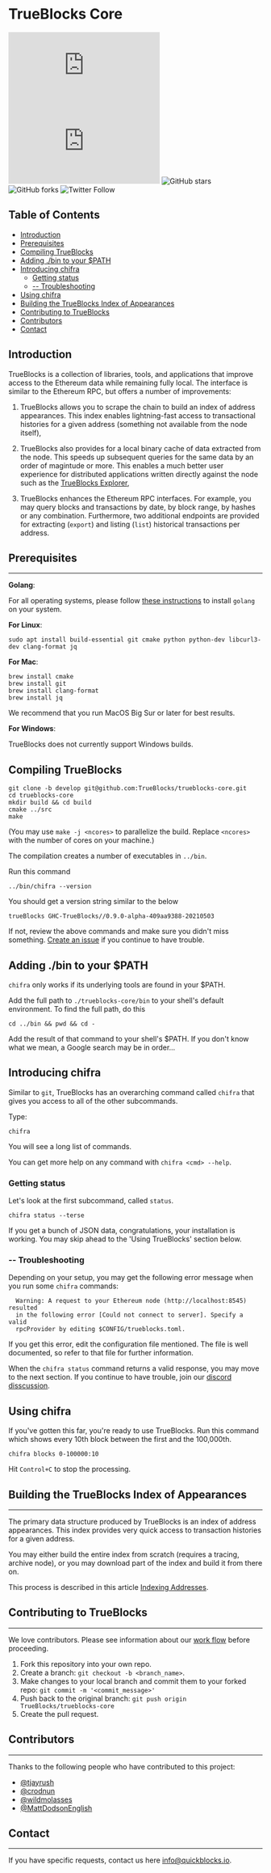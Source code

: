 # TrueBlocks Core

![GitHub repo size](https://img.shields.io/github/repo-size/scottydocs/README-template.md)
![GitHub contributors](https://img.shields.io/github/contributors/scottydocs/README-template.md)
![GitHub stars](https://img.shields.io/github/stars/TrueBlocks/trueblocks-core?style%3Dsocial)
![GitHub forks](https://img.shields.io/github/forks/TrueBlocks/trueblocks-core?style=social)
![Twitter Follow](https://img.shields.io/twitter/follow/trueblocks?style=social)

## Table of Contents
  - [Introduction](#introduction)
  - [Prerequisites](#prerequisites)
  - [Compiling TrueBlocks](#compiling-trueblocks)
  - [Adding ./bin to your $PATH](#adding-bin-to-your-path)
  - [Introducing chifra](#introducing-chifra)
    - [Getting status](#getting-status)
    - [-- Troubleshooting](#---troubleshooting)
  - [Using chifra](#using-chifra)
  - [Building the TrueBlocks Index of Appearances](#building-the-trueblocks-index-of-appearances)
  - [Contributing to TrueBlocks](#contributing-to-trueblocks)
  - [Contributors](#contributors)
  - [Contact](#contact)

## Introduction

TrueBlocks is a collection of libraries, tools, and applications that improve access to the Ethereum data while remaining fully local. The interface is similar to the Ethereum RPC, but offers a number of improvements:

1) TrueBlocks allows you to scrape the chain to build an index of address appearances. This index enables lightning-fast access to transactional histories for a given address (something not available from the node itself),

2) TrueBlocks also provides for a local binary cache of data extracted from the node. This speeds up subsequent queries for the same data by an order of magintude or more. This enables a much better user experience for distributed applications written directly against the node such as the [TrueBlocks Explorer](https://github.com/TrueBlocks/trueblocks-explorer),

3) TrueBlocks enhances the Ethereum RPC interfaces. For example, you may query blocks and transactions by date, by block range, by hashes or any combination. Furthermore, two additional endpoints are provided for extracting (`export`) and listing (`list`) historical transactions per address.

## Prerequisites

---

**Golang**:

For all operating systems, please follow [these instructions](https://golang.org/doc/install) to install `golang` on your system.

**For Linux**:

```shell
sudo apt install build-essential git cmake python python-dev libcurl3-dev clang-format jq
```

**For Mac**:

```shell
brew install cmake
brew install git
brew install clang-format
brew install jq
```

We recommend that you run MacOS Big Sur or later for best results.

**For Windows**:

TrueBlocks does not currently support Windows builds.

## Compiling TrueBlocks

```shell
git clone -b develop git@github.com:TrueBlocks/trueblocks-core.git
cd trueblocks-core
mkdir build && cd build
cmake ../src
make
```

(You may use `make -j <ncores>` to parallelize the build. Replace `<ncores>` with the number of cores on your machine.)

The compilation creates a number of executables in `../bin`.

Run this command

```shell
../bin/chifra --version
```

You should get a version string similar to the below

```shell
trueBlocks GHC-TrueBlocks//0.9.0-alpha-409aa9388-20210503
```

If not, review the above commands and make sure you didn't miss something. [Create an issue](https://github.com/TrueBlocks/trueblocks-core/issues) if you continue to have trouble.

## Adding ./bin to your $PATH

`chifra` only works if its underlying tools are found in your $PATH.

Add the full path to `./trueblocks-core/bin` to your shell's default environment. To find the full path, do this

```shell
cd ../bin && pwd && cd -
```

Add the result of that command to your shell's $PATH. If you don't know what we mean, a Google search may be in order...

## Introducing chifra

Similar to `git`, TrueBlocks has an overarching command called `chifra` that gives you access to all of the other subcommands.

Type:

```shell
chifra
```

You will see a long list of commands.

You can get more help on any command with `chifra <cmd> --help`.

### Getting status

Let's look at the first subcommand, called `status`.

```shell
chifra status --terse
```

If you get a bunch of JSON data, congratulations, your installation is working. You may skip ahead to the 'Using TrueBlocks' section below.

### -- Troubleshooting

Depending on your setup, you may get the following error message when you run some `chifra` commands:

```shell
  Warning: A request to your Ethereum node (http://localhost:8545) resulted
  in the following error [Could not connect to server]. Specify a valid
  rpcProvider by editing $CONFIG/trueblocks.toml.
```

If you get this error, edit the configuration file mentioned. The file is well documented, so refer to that file for further information.

When the `chifra status` command returns a valid response, you may move to the next section. If
you continue to have trouble, join our [discord disscussion](https://discord.gg/kAFcZH2x7K).

## Using chifra

If you've gotten this far, you're ready to use TrueBlocks. Run this command which shows every 10th block between the first and the 100,000th.

```shell
chifra blocks 0-100000:10
```

Hit `Control+C` to stop the processing.

## Building the TrueBlocks Index of Appearances

---

The primary data structure produced by TrueBlocks is an index of address appearances. This index provides very quick access to transaction histories for a given address.

You may either build the entire index from scratch (requires a tracing, archive node), or you may download part of the index and build it from there on.

This process is described in this article [Indexing Addresses](/docs/prologue/indexing/).

## Contributing to TrueBlocks

---
We love contributors. Please see information about our [work flow](./docs/BRANCHING.md) before proceeding.

1. Fork this repository into your own repo.
2. Create a branch: `git checkout -b <branch_name>`.
3. Make changes to your local branch and commit them to your forked repo: `git commit -m '<commit_message>'`
4. Push back to the original branch: `git push origin TrueBlocks/trueblocks-core`
5. Create the pull request.

## Contributors

---
Thanks to the following people who have contributed to this project:

* [@tjayrush](https://github.com/tjayrush)
* [@crodnun](https://github.com/crodnun)
* [@wildmolasses](https://github.com/wildmolasses)
* [@MattDodsonEnglish](https://github.com/MattDodsonEnglish)

## Contact

---
If you have specific requests, contact us here <info@quickblocks.io>.

